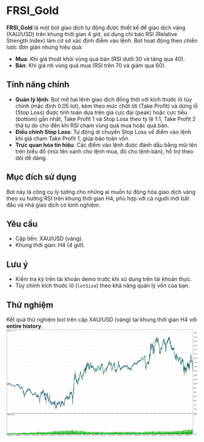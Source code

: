 # FRSI_Gold

**FRSI_Gold** là một bot giao dịch tự động được thiết kế để giao dịch vàng (XAU/USD) trên khung thời gian 4 giờ, sử dụng chỉ báo RSI (Relative Strength Index) làm cơ sở xác định điểm vào lệnh. Bot hoạt động theo chiến lược đơn giản nhưng hiệu quả:  
- **Mua**: Khi giá thoát khỏi vùng quá bán (RSI dưới 30 và tăng qua 40).  
- **Bán**: Khi giá rời vùng quá mua (RSI trên 70 và giảm qua 60).  

## Tính năng chính
- **Quản lý lệnh**: Bot mở hai lệnh giao dịch đồng thời với kích thước lô tùy chỉnh (mặc định 0.05 lot), kèm theo mức chốt lời (Take Profit) và dừng lỗ (Stop Loss) được tính toán dựa trên giá cực đại (peak) hoặc cực tiểu (bottom) gần nhất, Take Profit 1 và Stop Loss theo tỷ lệ 1:1, Take Profit 2 thả tự do cho đến khi RSI chạm vùng quá mua hoặc quá bán.
- **Điều chỉnh Stop Loss**: Tự động di chuyển Stop Loss về điểm vào lệnh khi giá chạm Take Profit 1, giúp bảo toàn vốn.  
- **Trực quan hóa tín hiệu**: Các điểm vào lệnh được đánh dấu bằng mũi tên trên biểu đồ (mũi tên xanh cho lệnh mua, đỏ cho lệnh bán), hỗ trợ theo dõi dễ dàng.

## Mục đích sử dụng
Bot này là công cụ lý tưởng cho những ai muốn tự động hóa giao dịch vàng theo xu hướng RSI trên khung thời gian H4, phù hợp với cả người mới bắt đầu và nhà giao dịch có kinh nghiệm.

## Yêu cầu
- Cặp tiền: XAU/USD (vàng).  
- Khung thời gian: H4 (4 giờ).  

## Lưu ý
- Kiểm tra kỹ trên tài khoản demo trước khi sử dụng trên tài khoản thực.
- Tùy chỉnh kích thước lô (`lotSize`) theo khả năng quản lý vốn của bạn.

## Thử nghiệm
Kết quả thử nghiệm bot trên cặp XAU/USD (vàng) tại khung thời gian H4 với **entire history**.
![Ảnh thử nghiệm](Image/FRSI_Gold.png)
